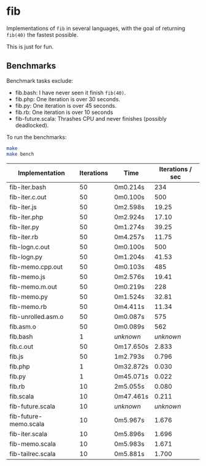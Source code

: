 # fib

Implementations of `fib` in several languages, with the goal of returning `fib(40)` the fastest possible.

This is just for fun.

## Benchmarks

Benchmark tasks exclude:

- fib.bash: I have never seen it finish `fib(40)`.
- fib.php: One iteration is over 30 seconds.
- fib.py: One iteration is over 45 seconds.
- fib.rb: One iteration is over 10 seconds
- fib-future.scala: Thrashes CPU and never finishes (possibly deadlocked).

To run the benchmarks:

```bash
make
make bench
```

| Implementation          | Iterations | Time      | Iterations / sec |
|-------------------------|------------|-----------|------------------|
| fib-iter.bash           | 50         | 0m0.214s  | 234              |
| fib-iter.c.out          | 50         | 0m0.100s  | 500              |
| fib-iter.js             | 50         | 0m2.598s  | 19.25            |
| fib-iter.php            | 50         | 0m2.924s  | 17.10            |
| fib-iter.py             | 50         | 0m1.274s  | 39.25            |
| fib-iter.rb             | 50         | 0m4.257s  | 11.75            |
| fib-logn.c.out          | 50         | 0m0.100s  | 500              |
| fib-logn.py             | 50         | 0m1.204s  | 41.53            |
| fib-memo.cpp.out        | 50         | 0m0.103s  | 485              |
| fib-memo.js             | 50         | 0m2.576s  | 19.41            |
| fib-memo.m.out          | 50         | 0m0.219s  | 228              |
| fib-memo.py             | 50         | 0m1.524s  | 32.81            |
| fib-memo.rb             | 50         | 0m4.411s  | 11.34            |
| fib-unrolled.asm.o      | 50         | 0m0.087s  | 575              |
| fib.asm.o               | 50         | 0m0.089s  | 562              |
| fib.bash                | 1          | *unknown* | *unknown*        |
| fib.c.out               | 50         | 0m17.650s | 2.833            |
| fib.js                  | 50         | 1m2.793s  | 0.796            |
| fib.php                 | 1          | 0m32.872s | 0.030            |
| fib.py                  | 1          | 0m45.071s | 0.022            |
| fib.rb                  | 10         | 2m5.055s  | 0.080            |
| fib.scala               | 10         | 0m47.461s | 0.211            |
| fib-future.scala        | 10         | *unknown* | *unknown*        |
| fib-future-memo.scala   | 10         | 0m5.967s  | 1.676            |
| fib-iter.scala          | 10         | 0m5.896s  | 1.696            |
| fib-memo.scala          | 10         | 0m5.983s  | 1.671            |
| fib-tailrec.scala       | 10         | 0m5.881s  | 1.700            |


